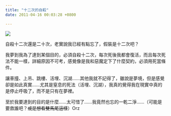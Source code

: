 ```yaml
---
title: "十二次的自殺"
date: 2011-04-16 00:03:28 +0800

---
```



![](/images/slum-area/32_0.jpg)







自殺十二次還是二十次，老實說我已經有點忘了，假裝是十二次吧？



我夢到我為了達到某個目的，必須自殺十二次，每次死後我都會復活，而且每次死法不能一樣，詳細原因不可考，感覺像是我和惡魔定下了什麼契約，必須用死當條件。



讓車撞、上吊、跳樓、活埋、沉湖&hellip;&hellip;其他我就不記得了，雖說是夢境，但是感覺卻是如此真實&hellip;&hellip;尤其是窒息的死法（活埋、沉湖），我真的覺得我在現實中真的是停止呼吸了，而不是只有在夢裡。



至於我要達到的目的是什麼&hellip;&hellip;太可惜了&hellip;&hellip;我竟然也忘的一乾二淨&hellip;&hellip;（可能是要救誰吧？<s>或是想看雙馬尾這樣</s>）Orz


